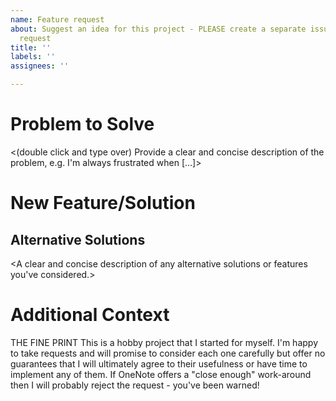 ```yaml
---
name: Feature request
about: Suggest an idea for this project - PLEASE create a separate issue for each
  request
title: ''
labels: ''
assignees: ''

---
```



# Problem to Solve

<(double click and type over) Provide a clear and concise description of the problem, e.g.
I'm always frustrated when [...]>

# New Feature/Solution

<A clear and concise description of what you want to happen.>

## Alternative Solutions

<A clear and concise description of any alternative solutions or features you've considered.>

# Additional Context

<Add any other context or screenshots about the feature request here.>


THE FINE PRINT This is a hobby project that I started for myself. I'm happy to take requests and will promise to
consider each one carefully but offer no guarantees that I will ultimately agree to their
usefulness or have time to implement any of them. If OneNote offers a "close enough" work-around
then I will probably reject the request - you've been warned!
